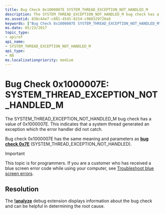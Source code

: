 ```yaml
---
title: Bug Check 0x1000007E SYSTEM_THREAD_EXCEPTION_NOT_HANDLED_M
description: The SYSTEM_THREAD_EXCEPTION_NOT_HANDLED_M bug check has a value of 0x1000007E.
ms.assetid: 830c44e7-c801-4545-8154-c980329720a8
keywords: ["Bug Check 0x1000007E SYSTEM_THREAD_EXCEPTION_NOT_HANDLED_M", "SYSTEM_THREAD_EXCEPTION_NOT_HANDLED_M"]
ms.date: 05/23/2017
topic_type:
- apiref
api_name:
- SYSTEM_THREAD_EXCEPTION_NOT_HANDLED_M
api_type:
- NA
ms.localizationpriority: medium
---
```


# Bug Check 0x1000007E: SYSTEM\_THREAD\_EXCEPTION\_NOT\_HANDLED\_M


The SYSTEM\_THREAD\_EXCEPTION\_NOT\_HANDLED\_M bug check has a value of 0x1000007E. This indicates that a system thread generated an exception which the error handler did not catch.

Bug check 0x1000007E has the same meaning and parameters as [**bug check 0x7E**](bug-check-0x7e--system-thread-exception-not-handled.md) (SYSTEM\_THREAD\_EXCEPTION\_NOT\_HANDLED).

> [!IMPORTANT]
> This topic is for programmers. If you are a customer who has received a blue screen error code while using your computer, see [Troubleshoot blue screen errors](https://windows.microsoft.com/windows-10/troubleshoot-blue-screen-errors).

## Resolution
The [**!analyze**](https://docs.microsoft.com/windows-hardware/drivers/debugger/-analyze) debug extension displays information about the bug check and can be helpful in determining the root cause.
 

 




